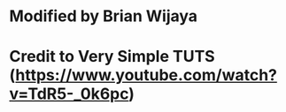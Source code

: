 # Modified by Brian Wijaya
# Credit to Very Simple TUTS (https://www.youtube.com/watch?v=TdR5-_0k6pc)

